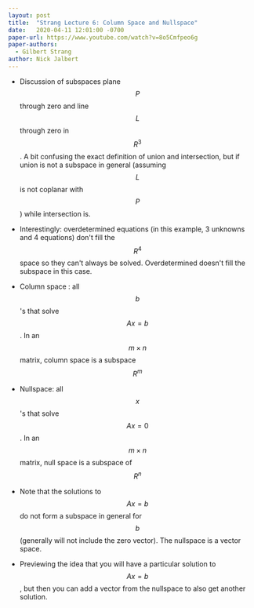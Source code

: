 ```yaml
---
layout: post
title:  "Strang Lecture 6: Column Space and Nullspace"
date:   2020-04-11 12:01:00 -0700
paper-url: https://www.youtube.com/watch?v=8o5Cmfpeo6g
paper-authors:
  - Gilbert Strang
author: Nick Jalbert
---
```



* Discussion of subspaces plane $$P$$ through zero and line $$L$$ through zero
  in $$R^3$$.  A bit confusing the exact definition of union and intersection,
  but if union is not a subspace in general (assuming $$L$$ is not coplanar
  with $$P$$) while intersection is.

* Interestingly:  overdetermined equations (in this example, 3 unknowns and 4
  equations) don't fill the $$R^4$$ space so they can't always be solved.
  Overdetermined doesn't fill the subspace in this case.

* Column space :  all $$b$$'s that solve $$Ax=b$$.  In an $$m \times n$$
  matrix, column space is a subspace $$R^m$$

* Nullspace: all $$x$$'s that solve $$Ax=0$$. In an $$m \times n$$ matrix, null
  space is a subspace of $$R^n$$

* Note that the solutions to $$Ax=b$$ do not form a subspace in general for
  $$b$$ (generally will not include the zero vector).  The nullspace is a
  vector space.

* Previewing the idea that you will have a particular solution to $$Ax=b$$, but
  then you can add a vector from the nullspace to also get another solution.
